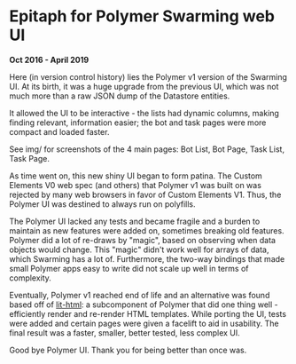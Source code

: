 # Epitaph for Polymer Swarming web UI

**Oct 2016 - April 2019**

Here (in version control history) lies the Polymer v1 version of the Swarming UI.
At its birth, it was a huge upgrade from the previous UI, which was
not much more than a raw JSON dump of the Datastore entities.

It allowed the UI to be interactive - the lists had dynamic columns, making finding relevant,
information easier; the bot and task pages were more compact and loaded faster.

See img/ for screenshots of the 4 main pages: Bot List, Bot Page, Task List, Task Page.

As time went on, this new shiny UI began to form patina. The Custom Elements V0 web spec (and others)
that Polymer v1 was built on was rejected by many web browsers in favor of Custom Elements V1.
Thus, the Polymer UI was destined to always run on polyfills.

The Polymer UI lacked any tests and became fragile and a burden to maintain as
new features were added on, sometimes breaking old features. Polymer did a lot of re-draws
 by "magic", based on observing when data objects would change. This "magic" didn't work well
for arrays of data, which Swarming has a lot of. Furthermore, the two-way bindings that made
small Polymer apps easy to write did not scale up well in terms of complexity.

Eventually, Polymer v1 reached end of life and an alternative was found based off of
[lit-html](https://lit-html.polymer-project.org/): a subcomponent of Polymer that did
one thing well - efficiently render and re-render HTML templates.
While porting the UI, tests were added and certain pages were given a facelift to aid
in usability. The final result was a faster, smaller, better tested, less complex UI.

Good bye Polymer UI. Thank you for being better than once was.